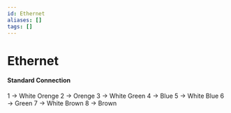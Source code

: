 ```yaml
---
id: Ethernet
aliases: []
tags: []
---
```


# Ethernet

#### Standard Connection

1 -> White Orenge
2 -> Orenge
3 -> White Green
4 -> Blue
5 -> White Blue
6 -> Green
7 -> White Brown
8 -> Brown
